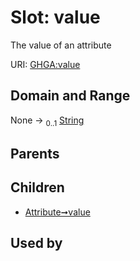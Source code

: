 
# Slot: value


The value of an attribute

URI: [GHGA:value](https://w3id.org/GHGA/value)


## Domain and Range

None &#8594;  <sub>0..1</sub> [String](types/String.md)

## Parents


## Children

 *  [Attribute➞value](Attribute_value.md)

## Used by

